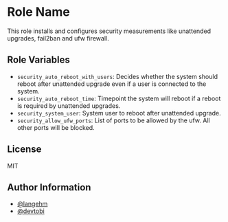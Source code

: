 Role Name
=========

This role installs and configures security measurements like unattended upgrades, fail2ban and ufw firewall.

Role Variables
--------------

- `security_auto_reboot_with_users`: Decides whether the system should reboot after unattended upgrade even if a user is connected to the system.
- `security_auto_reboot_time`: Timepoint the system will reboot if a reboot is required by unattended upgrades.
- `security_system_user`: System user to reboot after unattended upgrade.
- `security_allow_ufw_ports`: List of ports to be allowed by the ufw. All other ports will be blocked.

License
-------

MIT

Author Information
------------------

- [@langehm](https://github.com/langehm)
- [@devtobi](https://github.com/devtobi)